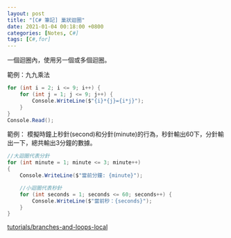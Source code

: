 ```yaml
---
layout: post
title: "[C# 筆記] 巢狀迴圈"
date: 2021-01-04 00:18:00 +0800
categories: [Notes, C#]
tags: [C#,for]
---
```


一個迴圈內，使用另一個或多個迴圈。

範例：九九乘法
```c#
for (int i = 2; i <= 9; i++) {
    for (int j = 1; j <= 9; j++) {
        Console.WriteLine($"{i}*{j}={i*j}");
    }
}
Console.Read();
```

範例：
模擬時鐘上秒針(second)和分針(minute)的行為，秒針輸出60下，分針輸出一下，總共輸出3分鐘的數據。
```c#
//大迴圈代表分針
for (int minute = 1; minute <= 3; minute++) 
{
    Console.WriteLine($"當前分鐘: {minute}");

    //小迴圈代表秒針
    for (int seconds = 1; seconds <= 60; seconds++) {
        Console.WriteLine($"當前秒：{seconds}");
    }
}
```

[tutorials/branches-and-loops-local](https://learn.microsoft.com/zh-tw/dotnet/csharp/tour-of-csharp/tutorials/branches-and-loops-local)